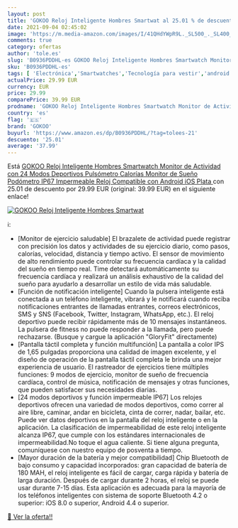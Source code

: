 ```yaml
---
layout: post
title: 'GOKOO Reloj Inteligente Hombres Smartwat al 25.01 % de descuento'
date: 2021-09-04 02:45:02
image: 'https://m.media-amazon.com/images/I/41QHdYWpR9L._SL500_._SL400_.jpg'
comments: true
category: ofertas
author: 'tole.es'
slug: 'B0936PDDHL-es GOKOO Reloj Inteligente Hombres Smartwatch Monitor de...'
sku: 'B0936PDDHL-es'
tags: [ 'Electrónica','Smartwatches','Tecnología para vestir','android','gokoo', ]
actualPrice: 29.99 EUR
currency: EUR
price: 29.99
comparePrice: 39.99 EUR
prodname: 'GOKOO Reloj Inteligente Hombres Smartwatch Monitor de Actividad con 24 Modos Deportivos Pulsómetro Calorías Monitor de Sueño Podómetro IP67 Impermeable Reloj Compatible con Android iOS  Plata '
country: 'es'
flag: '🇪🇸'
brand: 'GOKOO'
buyurl: 'https://www.amazon.es/dp/B0936PDDHL/?tag=tolees-21'
descuento: '25.01'
average: '37.99'
---
```


Está [GOKOO Reloj Inteligente Hombres Smartwatch Monitor de Actividad con 24 Modos Deportivos Pulsómetro Calorías Monitor de Sueño Podómetro IP67 Impermeable Reloj Compatible con Android iOS  Plata ](https://www.amazon.es/dp/B0936PDDHL/?tag=tolees-21) con 25.01 de descuento por 29.99 EUR (original: 39.99 EUR) en el siguiente enlace!

[![GOKOO Reloj Inteligente Hombres Smartwat](https://m.media-amazon.com/images/I/41QHdYWpR9L._SL500_._SL400_.jpg)](https://www.amazon.es/dp/B0936PDDHL/?tag=tolees-21)

ℹ️:

- [Monitor de ejercicio saludable] El brazalete de actividad puede registrar con precisión los datos y actividades de su ejercicio diario, como pasos, calorías, velocidad, distancia y tiempo activo. El sensor de movimiento de alto rendimiento puede controlar su frecuencia cardíaca y la calidad del sueño en tiempo real. Time detectará automáticamente su frecuencia cardíaca y realizará un análisis exhaustivo de la calidad del sueño para ayudarlo a desarrollar un estilo de vida más saludable.
- [Función de notificación inteligente] Cuando la pulsera inteligente está conectada a un teléfono inteligente, vibrará y le notificará cuando reciba notificaciones entrantes de llamadas entrantes, correos electrónicos, SMS y SNS (Facebook, Twitter, Instagram, WhatsApp, etc.). El reloj deportivo puede recibir rápidamente más de 10 mensajes instantáneos. La pulsera de fitness no puede responder a la llamada, pero puede rechazarse. (Busque y cargue la aplicación "GloryFit" directamente)
- [Pantalla táctil completa y función multifunción] La pantalla a color IPS de 1,65 pulgadas proporciona una calidad de imagen excelente, y el diseño de operación de la pantalla táctil completa le brinda una mejor experiencia de usuario. El rastreador de ejercicios tiene múltiples funciones: 9 modos de ejercicio, monitor de sueño de frecuencia cardíaca, control de música, notificación de mensajes y otras funciones, que pueden satisfacer sus necesidades diarias.
- [24 modos deportivos y función impermeable IP67] Los relojes deportivos ofrecen una variedad de modos deportivos, como correr al aire libre, caminar, andar en bicicleta, cinta de correr, nadar, bailar, etc. Puede ver datos deportivos en la pantalla del reloj inteligente o en la aplicación. La clasificación de impermeabilidad de este reloj inteligente alcanza IP67, que cumple con los estándares internacionales de impermeabilidad.No toque el agua caliente. Si tiene alguna pregunta, comuníquese con nuestro equipo de posventa a tiempo.
- [Mayor duración de la batería y mejor compatibilidad] Chip Bluetooth de bajo consumo y capacidad incorporados: gran capacidad de batería de 180 MAH, el reloj inteligente es fácil de cargar, carga rápida y batería de larga duración. Después de cargar durante 2 horas, el reloj se puede usar durante 7-15 días. Esta aplicación es adecuada para la mayoría de los teléfonos inteligentes con sistema de soporte Bluetooth 4.2 o superior: iOS 8.0 o superior, Android 4.4 o superior.

[🛒 Ver la oferta!!](https://www.amazon.es/dp/B0936PDDHL/?tag=tolees-21)
